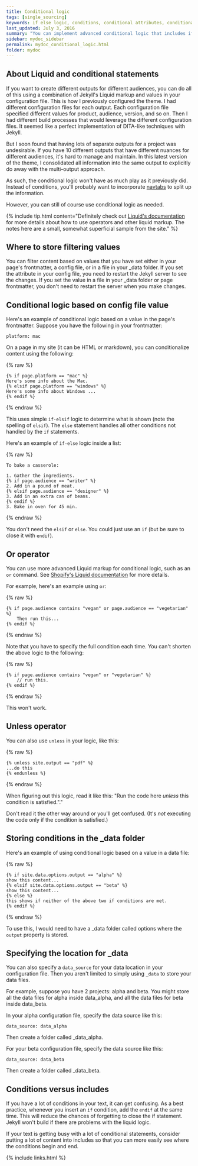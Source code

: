 ```yaml
---
title: Conditional logic
tags: [single_sourcing]
keywords: if else logic, conditions, conditional attributes, conditional filtering
last_updated: July 3, 2016
summary: "You can implement advanced conditional logic that includes if statements, or statements, unless, and more. This conditional logic facilitates single sourcing scenarios in which you're outputting the same content for different audiences."
sidebar: mydoc_sidebar
permalink: mydoc_conditional_logic.html
folder: mydoc
---
```


## About Liquid and conditional statements
If you want to create different outputs for different audiences, you can do all of this using a combination of Jekyll's Liquid markup and values in your configuration file. This is how I previously configured the theme. I had different configuration files for each output. Each configuration file specified different values for product, audience, version, and so on. Then I had different build processes that would leverage the different configuration files. It seemed like a perfect implementation of DITA-like techniques with Jekyll.

But I soon found that having lots of separate outputs for a project was undesirable. If you have 10 different outputs that have different nuances for different audiences, it's hard to manage and maintain. In this latest version of the theme, I consolidated all information into the same output to explicitly do away with the multi-output approach.

As such, the conditional logic won't have as much play as it previously did. Instead of conditions, you'll probably want to incorporate [navtabs](mydoc_navtabs) to split up the information.

However, you can still of course use conditional logic as needed.

{% include tip.html content="Definitely check out [Liquid's documentation](http://docs.shopify.com/themes/liquid-documentation/basics) for more details about how to use operators and other liquid markup. The notes here are a small, somewhat superficial sample from the site." %}

## Where to store filtering values

You can filter content based on values that you have set either in your page's frontmatter, a config file, or in a file in your \_data folder. If you set the attribute in your config file, you need to restart the Jekyll server to see the changes. If you set the value in a file in your \_data folder or page frontmatter, you don't need to restart the server when you make changes.

## Conditional logic based on config file value

Here's an example of conditional logic based on a value in the page's frontmatter. Suppose you have the following in your frontmatter:

```
platform: mac
```

On a page in my site (it can be HTML or markdown), you can conditionalize content using the following:

{% raw %}
```liquid
{% if page.platform == "mac" %}
Here's some info about the Mac.
{% elsif page.platform == "windows" %}
Here's some info about Windows ...
{% endif %}
```
{% endraw %}

This uses simple `if-elsif` logic to determine what is shown (note the spelling of `elsif`). The `else` statement handles all other conditions not handled by the `if` statements.

Here's an example of `if-else` logic inside a list:

{% raw %}
```liquid
To bake a casserole:

1. Gather the ingredients.
{% if page.audience == "writer" %}
2. Add in a pound of meat.
{% elsif page.audience == "designer" %}
3. Add in an extra can of beans.
{% endif %}
3. Bake in oven for 45 min.
```
{% endraw %}

You don't need the `elsif` or `else`. You could just use an `if` (but be sure to close it with `endif`).

## Or operator

You can use more advanced Liquid markup for conditional logic, such as an `or` command. See [Shopify's Liquid documentation](http://docs.shopify.com/themes/liquid-documentation/basics/operators) for more details.

For example, here's an example using `or`:

{% raw %}
```liquid
{% if page.audience contains "vegan" or page.audience == "vegetarian" %}
    Then run this...
{% endif %}
```
{% endraw %}

Note that you have to specify the full condition each time. You can't shorten the above logic to the following:

{% raw %}
```liquid
{% if page.audience contains "vegan" or "vegetarian" %}
    // run this.
{% endif %}
```
{% endraw %}

This won't work.

## Unless operator

You can also use `unless` in your logic, like this:

{% raw %}
```liquid
{% unless site.output == "pdf" %}
...do this
{% endunless %}
```
{% endraw %}

When figuring out this logic, read it like this: "Run the code here *unless* this condition is satisfied."."

Don't read it the other way around or you'll get confused. (It's *not* executing the code only if the condition is satisfied.)

## Storing conditions in the \_data folder

Here's an example of using conditional logic based on a value in a data file:

{% raw %}
```liquid
{% if site.data.options.output == "alpha" %}
show this content...
{% elsif site.data.options.output == "beta" %}
show this content...
{% else %}
this shows if neither of the above two if conditions are met.
{% endif %}
```
{% endraw %}

To use this, I would need to have a \_data folder called options where the `output` property is stored.

## Specifying the location for \_data

You can also specify a `data_source` for your data location in your configuration file. Then you aren't limited to simply using `_data` to store your data files.

For example, suppose you have 2 projects: alpha and beta. You might store all the data files for alpha inside data_alpha, and all the data files for beta inside data_beta.

In your alpha configuration file, specify the data source like this:

```
data_source: data_alpha
```

Then create a folder called \_data_alpha.

For your beta configuration file, specify the data source like this:

```
data_source: data_beta
```

Then create a folder called \_data_beta.


## Conditions versus includes

If you have a lot of conditions in your text, it can get confusing. As a best practice, whenever you insert an `if` condition, add the `endif` at the same time. This will reduce the chances of forgetting to close the if statement. Jekyll won't build if there are problems with the liquid logic.

If your text is getting busy with a lot of conditional statements, consider putting a lot of content into includes so that you can more easily see where the conditions begin and end.

{% include links.html %}
